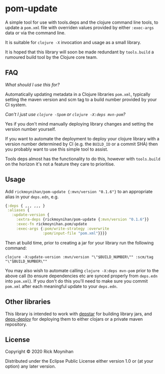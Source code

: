 # pom-update

A simple tool for use with tools.deps and the clojure command line
tools, to update a `pom.xml` file with overriden values provided by
either `:exec-args` data or via the command line.

It is suitable for `clojure -X` invocation and usage as a small
library.

It is hoped that this library will soon be made redundant by
`tools.build` a rumoured build tool by the Clojure core team.

## FAQ

_What should I use this for?_

Automatically updating metadata in a Clojure libraries `pom.xml`,
typically setting the maven version and scm tag to a build number
provided by your CI system.

_Can't I just use `clojure -Spom` or `clojure -X:deps mvn-pom`?_

Yes if you don't mind manually deploying library changes and setting
the version number yourself.

If you want to automate the deployment to deploy your clojure library
with a version number determined by CI (e.g. the `BUILD_ID` or a
commit SHA) then you probably want to use this simple tool to assist.

Tools deps almost has the functionality to do this, however with
`tools.build` on the horizon it's not a feature they care to
prioritise.

## Usage

Add `rickmoynihan/pom-update {:mvn/version "0.1.6"}` to an appropriate
alias in your `deps.edn`, e.g.

``` clojure
{:deps { ,,, ,,, }
 :aliases {
   :update-version {
     :extra-deps {rickmoynihan/pom-update {:mvn/version "0.1.6"}}
     :exec-fn rickmoynihan.pom/update
     :exec-args {:pom/write-strategy :overwrite
                 :pom/input-file "pom.xml"}}}}
```

Then at build time, prior to creating a jar for your library run the
following command:

`clojure -X:update-version :mvn/version "\"$BUILD_NUMBER\"" :scm/tag "\"$BUILD_NUMBER\""`

You may also wish to automate calling `clojure -X:deps mvn-pom` prior
to the above call (to ensure dependencies etc are synced properly from
`deps.edn` into `pom.xml`). If you don't do this you'll need to make
sure you commit `pom.xml` after each meaningful update to your
`deps.edn`.

## Other libraries

This library is intended to work with
[depstar](https://github.com/seancorfield/depstar) for building
library jars, and
[deps-deploy](https://github.com/seancorfield/depstar) for deploying
them to either clojars or a private maven repository.

## License

Copyright © 2020 Rick Moynihan

Distributed under the Eclipse Public License either version 1.0 or (at
your option) any later version.
